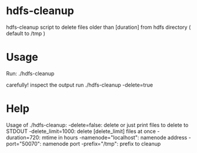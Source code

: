 hdfs-cleanup
============

hdfs-cleanup script to delete files older than [duration] from hdfs directory ( default to /tmp )

Usage
=====
Run:
./hdfs-cleanup

carefully! inspect the output
run
./hdfs-cleanup -delete=true

Help
====
Usage of ./hdfs-cleanup:
  -delete=false: delete or just print files to delete to STDOUT
  -delete_limit=1000: delete [delete_limit] files at once
  -duration=720: mtime in hours
  -namenode="localhost": namenode address
  -port="50070": namenode port
  -prefix="/tmp": prefix to cleanup


